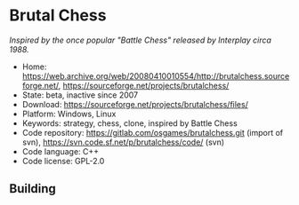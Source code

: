 # Brutal Chess

_Inspired by the once popular "Battle Chess" released by Interplay circa 1988._

- Home: https://web.archive.org/web/20080410010554/http://brutalchess.sourceforge.net/, https://sourceforge.net/projects/brutalchess/
- State: beta, inactive since 2007
- Download: https://sourceforge.net/projects/brutalchess/files/
- Platform: Windows, Linux
- Keywords: strategy, chess, clone, inspired by Battle Chess
- Code repository: https://gitlab.com/osgames/brutalchess.git (import of svn), https://svn.code.sf.net/p/brutalchess/code/ (svn)
- Code language: C++
- Code license: GPL-2.0

## Building

